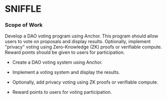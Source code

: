 # SNIFFLE

### Scope of Work
Develop a DAO voting program using Anchor. This program should allow users to vote on proposals and display results. Optionally, implement "privacy" voting using Zero-Knowledge (ZK) proofs or verifiable compute. Reward points should be given to users for participation.

- Create a DAO voting system using Anchor.

- Implement a voting system and display the results.

- Optionally, add privacy voting using ZK proofs or verifiable compute.

- Reward points to users for voting participation.
